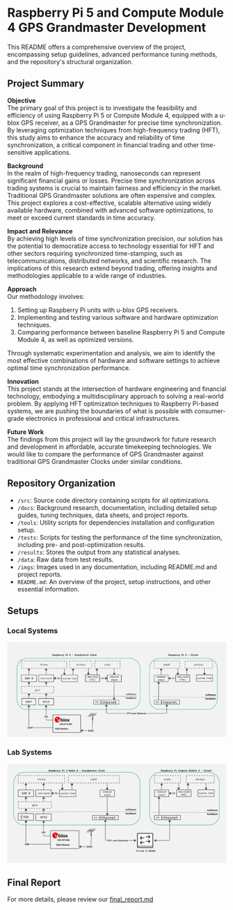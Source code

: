 # Raspberry Pi 5 and Compute Module 4 GPS Grandmaster Development


This README offers a comprehensive overview of the project, encompassing setup guidelines, advanced performance tuning methods, and the repository's structural organization. 

## Project Summary

**Objective**  
The primary goal of this project is to investigate the feasibility and efficiency of using Raspberry Pi 5 or Compute Module 4, equipped with a u-blox GPS receiver, as a GPS Grandmaster for precise time synchronization. By leveraging optimization techniques from high-frequency trading (HFT), this study aims to enhance the accuracy and reliability of time synchronization, a critical component in financial trading and other time-sensitive applications.

**Background**  
In the realm of high-frequency trading, nanoseconds can represent significant financial gains or losses. Precise time synchronization across trading systems is crucial to maintain fairness and efficiency in the market. Traditional GPS Grandmaster solutions are often expensive and complex. This project explores a cost-effective, scalable alternative using widely available hardware, combined with advanced software optimizations, to meet or exceed current standards in time accuracy.

**Impact and Relevance**  
By achieving high levels of time synchronization precision, our solution has the potential to democratize access to technology essential for HFT and other sectors requiring synchronized time-stamping, such as telecommunications, distributed networks, and scientific research. The implications of this research extend beyond trading, offering insights and methodologies applicable to a wide range of industries.

**Approach**  
Our methodology involves:

1. Setting up Raspberry Pi units with u-blox GPS receivers.
2. Implementing and testing various software and hardware optimization techniques.
3. Comparing performance between baseline Raspberry Pi 5 and Compute Module 4, as well as optimized versions. 

Through systematic experimentation and analysis, we aim to identify the most effective combinations of hardware and software settings to achieve optimal time synchronization performance.

**Innovation**  
This project stands at the intersection of hardware engineering and financial technology, embodying a multidisciplinary approach to solving a real-world problem. By applying HFT optimization techniques to Raspberry Pi-based systems, we are pushing the boundaries of what is possible with consumer-grade electronics in professional and critical infrastructures.

**Future Work**  
The findings from this project will lay the groundwork for future research and development in affordable, accurate timekeeping technologies. We would like to compare the performance of GPS Grandmaster against traditional GPS Grandmaster Clocks under similar conditions. 

## Repository Organization

- `/src`: Source code directory containing scripts for all optimizations.
- `/docs`: Background research, documentation, including detailed setup guides, tuning techniques, data sheets, and project reports.
- `/tools`: Utility scripts for dependencies installation and configuration setup.
- `/tests`: Scripts for testing the performance of the time synchronization, including pre- and post-optimization results. 
- `/results`: Stores the output from any statistical analyses.
- `/data`: Raw data from test results. 
- `/imgs`:  Images used in any documentation, including README.md and project reports. 
- `README.md`: An overview of the project, setup instructions, and other essential information.

## Setups

### Local Systems
![](imgs/Local_Set_Up.jpg)

### Lab Systems
![](imgs/Lab_Set_Up.jpg)

## Final Report

For more details, please review our [final_report.md](docs/final_report.md)
